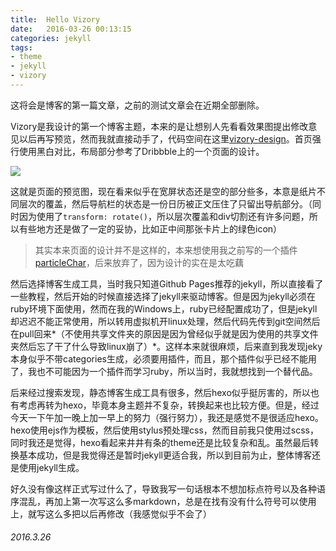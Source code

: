 ```yaml
---
title:  Hello Vizory
date:   2016-03-26 00:13:15
categories: jekyll
tags:
- theme
- jekyll
- vizory
---
```

这将会是博客的第一篇文章，之前的测试文章会在近期全部删除。

Vizory是我设计的第一个博客主题，本来的是让想别人先看看效果图提出修改意见以后再写预览，然而我就直接动手了，代码空间在这里[vizory-design](https://git.oschina.net/iwyvi/vizory-design)。首页强行使用黑白对比，布局部分参考了Dribbble上的一个页面的设计。<!--more-->

![](https://i.loli.net/2018/09/08/5b935e8ff2406.jpg)


这就是页面的预览图，现在看来似乎在宽屏状态还是空的部分些多，本意是纸片不同层次的覆盖，然后导航栏的状态是一份日历被正文压住了只留出导航部分。（同时因为使用了`transform: rotate()`，所以层次覆盖和div切割还有许多问题，所以有些地方还是做了一定的妥协，比如正中间那张卡片上的绿色icon）

> 其实本来页面的设计并不是这样的，本来想使用我之前写的一个插件[particleChar](https://github.com/IwYvI/particleChar)，后来放弃了，因为设计的实在是太吃藕

然后选择博客生成工具，当时我只知道Github Pages推荐的jekyll，所以直接看了一些教程，然后开始的时候直接选择了jekyll来驱动博客。但是因为jekyll必须在ruby环境下面使用，然而在我的Windows上，ruby已经配置成功了，但是jekyll却迟迟不能正常使用，所以转用虚拟机开linux处理，然后代码先传到git空间然后在pull回来*（不使用共享文件夹的原因是因为曾经似乎就是因为使用的共享文件夹然后忘了干了什么导致linux崩了）*。这样本来就很麻烦，后来直到我发现jeky本身似乎不带categories生成，必须要用插件，而且，那个插件似乎已经不能用了，我也不可能因为一个插件而学习ruby，所以当时，我就想找到一个替代品。

后来经过搜索发现，静态博客生成工具有很多，然后hexo似乎挺厉害的，所以也有考虑再转为hexo，毕竟本身主题并不复杂，转换起来也比较方便。但是，经过今天一下午加一晚上加一早上的努力（强行努力），我还是感觉不是很适应hexo。hexo使用ejs作为模板，然后使用stylus预处理css，然而目前我只使用过scss，同时我还是觉得，hexo看起来井井有条的theme还是比较复杂和乱。虽然最后转换基本成功，但是我觉得还是暂时jekyll更适合我，所以到目前为止，整体博客还是使用jekyll生成。

好久没有像这样正式写过什么了，导致我写一句话根本不想加标点符号以及各种语序混乱，再加上第一次写这么多markdown，总是在找有没有什么符号可以使用上，就写这么多把以后再修改（我感觉似乎不会了）

###### 2016.3.26
